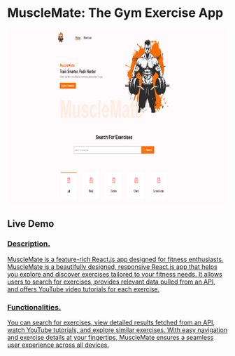 # MuscleMate: The Gym Exercise App

<img src="./public/MuscleMate.PNG" style="height: 400px; width: 100%; border-radius: 10px" />

## Live Demo <a href="https://muscle-mate-app.vercel.app/" alt="Link">

### Description.

MuscleMate is a feature-rich React.js app designed for fitness enthusiasts. MuscleMate is a beautifully designed, responsive React.js app that helps you explore and discover exercises tailored to your fitness needs. It allows users to search for exercises, provides relevant data pulled from an API, and offers YouTube video tutorials for each exercise.

### Functionalities.

You can search for exercises, view detailed results fetched from an API, watch YouTube tutorials, and explore similar exercises. With easy navigation and exercise details at your fingertips, MuscleMate ensures a seamless user experience across all devices.
